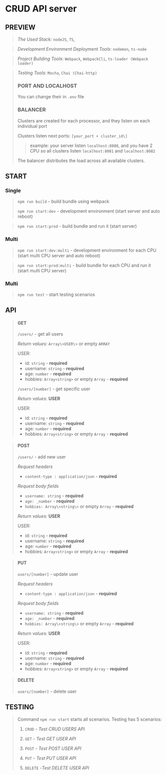 # CRUD API server

## PREVIEW

> _The Used Stack:_ `nodeJS`, `TS`,

> _Development Environment Deployment Tools:_ `nodemon`, `ts-node`

> _Project Building Tools:_ `Webpack`, `WebpackCli`, `ts-loader (Webpack loader)`

> _Testing Tools:_ `Mocha`, `Chai (Chai-http)`
>
> ### PORT AND LOCALHOST
>
> You can change their in `.env` file
>
> ### BALANCER
>
> Clusters are created for each processor, and they listen on each individual port
>
> Clusters listen next ports: `[your_port + cluster_id\]`
>
> > example: your server listen `localhost:8080`, and you have 2 CPU so all clusters listen `localhost:8081` and `localhost:8082`
>
> The balancer distributes the load across all available clusters.

## START

### Single

> `npm run build` - build bundle using webpack
>
> `npm run start:dev` - development environment (start server and auto reboot)

> `npm run start:prod` - build bundle and run it (start server)

### Multi

> `npm run start:dev:multi` - development environment for each CPU (start multi CPU server and auto reboot)

> `npm run start:prod:multi` - build bundle for each CPU and run it (start multi CPU server)

### Multi

> `npm run test` - start testing scenarios

## API

> #### GET
>
> `/users/` - get all users
>
> _Return values:_ `Array\<USER\>` or empty `ARRAY`
>
> USER:
>
> - id: `string` - **required**
> - username: `string` - **required**
> - age: `number` - **required**
> - hobbies: `Array<string>` or empty `Array` - **required**
>
> `/users/[number]` - get specific user
>
> _Return values:_ **USER**
>
> USER:
>
> - id: `string` - **required**
> - username: `string` - **required**
> - age: `number` - **required**
> - hobbies: `Array<string>` or empty `Array` - **required**

> #### POST
>
> `/users/` - add new user
>
> _Request headers_
>
> - `content-type : application/json` - **required**
>
> _Request body fields_
>
> - `username: string` - **required**
> - `age: _number` - **required**
> - `hobbies: Array\<string\>` or empty `Array` - **required**
>
> _Return values:_ **USER**
>
> USER:
>
> - id: `string` - **required**
> - username: `string` - **required**
> - age: `number` - **required**
> - hobbies: `Array<string>` or empty `Array` - **required**

> #### PUT
>
> `users/[number]` - update user
>
> _Request headers_
>
> - `content-type : application/json` - **required**
>
> _Request body fields_
>
> - `username: string` - **required**
> - `age: _number` - **required**
> - `hobbies: Array\<string\>` or empty `Array` - **required**
>
> _Return values:_ **USER**
>
> USER:
>
> - id: `string` - **required**
> - username: `string` - **required**
> - age: `number` - **required**
> - hobbies: `Array<string>` or empty `Array` - **required**

> #### DELETE
>
> `users/[number]` - delete user

## TESTING

> Command `npm run start` starts all scenarios. Testing has 5 scenarios:
>
> 1. `CRUD` - _Test CRUD USERS API_
>
> 2. `GET` - _Test GET USER API_
>
> 3. `POST` - _Test POST USER API_
>
> 4. `PUT` - _Test PUT USER API_
>
> 5. `DELETE` -_Test DELETE USER API_
